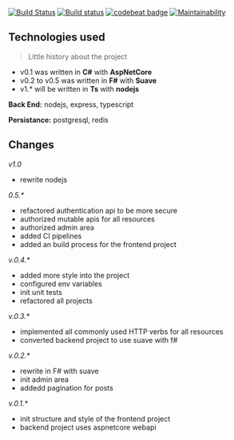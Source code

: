 [![Build Status](https://travis-ci.org/afractal/Daze.Api.svg?branch=master)](https://travis-ci.org/afractal/Daze.Api)
[![Build status](https://ci.appveyor.com/api/projects/status/3ivf4s6rfrq6u5j3?svg=true)](https://ci.appveyor.com/project/hermesxgjini/daze-api)
[![codebeat badge](https://codebeat.co/badges/efa21d21-7f3b-41d1-9500-549375837eb3)](https://codebeat.co/projects/github-com-afractal-daze-api-master)
[![Maintainability](https://api.codeclimate.com/v1/badges/16765e48067170a5fcf9/maintainability)](https://codeclimate.com/github/afractal/Daze.Api/maintainability)

## **Technologies used**

> Little history about the project  

- v0.1 was written in **C#** with **AspNetCore**  
- v0.2 to v0.5 was written in **F#** with **Suave**  
- v1.\* will be written in **Ts** with **nodejs**

**Back End:** nodejs, express, typescript

**Persistance:** postgresql, redis

## **Changes**

*v1.0*

- rewrite nodejs  

*0.5.\**

- refactored authentication api to be more secure
- authorized mutable apis for all resources
- authorized admin area
- added CI pipelines
- added an build process for the frontend project

*v.0.4.\**

- added more style into the project
- configured env variables
- init unit tests
- refactored all projects

*v.0.3.\**

- implemented all commonly used HTTP verbs for all resources
- converted backend project to use suave with f#

*v.0.2.\**

- rewrite in F# with suave
- init admin area
- addedd pagination for posts

*v.0.1.\**

- init structure and style of the frontend project
- backend project uses aspnetcore webapi






